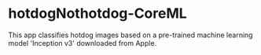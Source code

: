# hotdogNothotdog-CoreML

This app classifies hotdog images based on a pre-trained machine learning model 'Inception v3' downloaded from Apple.
